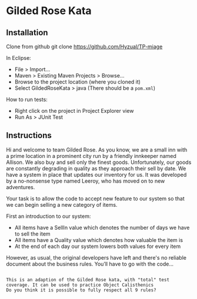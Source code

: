 # Gilded Rose Kata

## Installation

Clone from github
git clone https://github.com/Hyzual/TP-miage

In Eclipse:

- File > Import...
- Maven > Existing Maven Projects > Browse...
- Browse to the project location (where you cloned it)
- Select GildedRoseKata > java (There should be a `pom.xml`)

How to run tests:

- Right click on the project in Project Explorer view
- Run As > JUnit Test

## Instructions

Hi and welcome to team Gilded Rose. As you know, we are a small inn with a prime
location in a prominent city run by a friendly innkeeper named Allison. We also buy and
sell only the finest goods. Unfortunately, our goods are constantly degrading in quality as
they approach their sell by date. We have a system in place that updates our inventory
for us. It was developed by a no-nonsense type named Leeroy, who has moved on to
new adventures.

Your task is to allow the code to accept new feature to our system so that we can begin
selling a new category of items.

First an introduction to our system:
* All items have a SellIn value which denotes the number of days we have to sell the item
* All items have a Quality value which denotes how valuable the item is
* At the end of each day our system lowers both values for every item

However, as usual, the original developers have left and there's no reliable
document about the business rules. You’ll have to go with the code...

~~~

This is an adaption of the Gilded Rose kata, with "total" test coverage. It can be used to practice Object Calisthenics
Do you think it is possible to fully respect all 9 rules?

